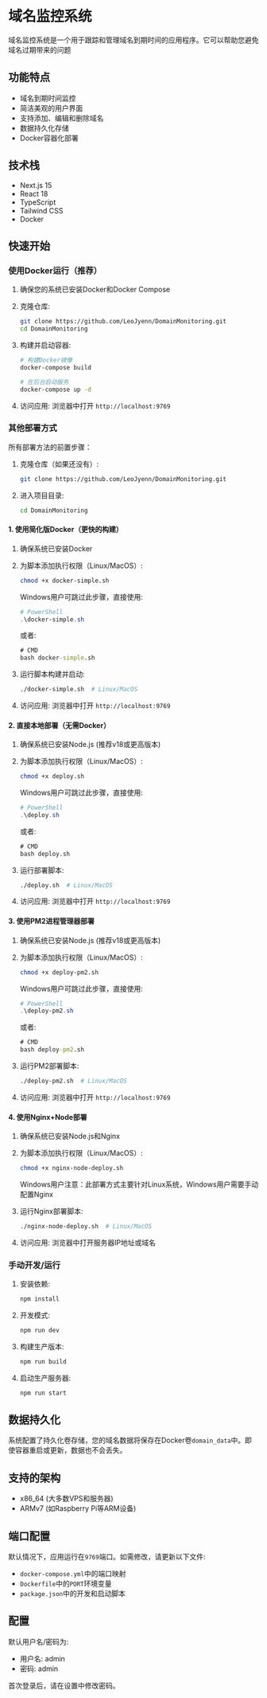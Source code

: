 # 域名监控系统

域名监控系统是一个用于跟踪和管理域名到期时间的应用程序。它可以帮助您避免域名过期带来的问题

## 功能特点

- 域名到期时间监控
- 简洁美观的用户界面
- 支持添加、编辑和删除域名
- 数据持久化存储
- Docker容器化部署

## 技术栈

- Next.js 15
- React 18
- TypeScript
- Tailwind CSS
- Docker

## 快速开始

### 使用Docker运行（推荐）

1. 确保您的系统已安装Docker和Docker Compose

2. 克隆仓库:
   ```bash
   git clone https://github.com/LeoJyenn/DomainMonitoring.git
   cd DomainMonitoring
   ```

3. 构建并启动容器:
   ```bash
   # 构建Docker镜像
   docker-compose build
   
   # 在后台启动服务
   docker-compose up -d
   ```

4. 访问应用:
   浏览器中打开 `http://localhost:9769`

### 其他部署方式

所有部署方法的前置步骤：

1. 克隆仓库（如果还没有）:
   ```bash
   git clone https://github.com/LeoJyenn/DomainMonitoring.git
   ```

2. 进入项目目录:
   ```bash
   cd DomainMonitoring  
   ```

#### 1. 使用简化版Docker（更快的构建）

1. 确保系统已安装Docker

2. 为脚本添加执行权限（Linux/MacOS）:
   ```bash
   chmod +x docker-simple.sh
   ```
   
   Windows用户可跳过此步骤，直接使用:
   ```powershell
   # PowerShell
   .\docker-simple.sh
   ```
   
   或者:
   ```cmd
   # CMD
   bash docker-simple.sh
   ```

3. 运行脚本构建并启动:
   ```bash
   ./docker-simple.sh  # Linux/MacOS
   ```

4. 访问应用:
   浏览器中打开 `http://localhost:9769`

#### 2. 直接本地部署（无需Docker）

1. 确保系统已安装Node.js (推荐v18或更高版本)

2. 为脚本添加执行权限（Linux/MacOS）:
   ```bash
   chmod +x deploy.sh
   ```
   
   Windows用户可跳过此步骤，直接使用:
   ```powershell
   # PowerShell
   .\deploy.sh
   ```
   
   或者:
   ```cmd
   # CMD
   bash deploy.sh
   ```

3. 运行部署脚本:
   ```bash
   ./deploy.sh  # Linux/MacOS
   ```

4. 访问应用:
   浏览器中打开 `http://localhost:9769`

#### 3. 使用PM2进程管理器部署

1. 确保系统已安装Node.js (推荐v18或更高版本)

2. 为脚本添加执行权限（Linux/MacOS）:
   ```bash
   chmod +x deploy-pm2.sh
   ```
   
   Windows用户可跳过此步骤，直接使用:
   ```powershell
   # PowerShell
   .\deploy-pm2.sh
   ```
   
   或者:
   ```cmd
   # CMD
   bash deploy-pm2.sh
   ```

3. 运行PM2部署脚本:
   ```bash
   ./deploy-pm2.sh  # Linux/MacOS
   ```

4. 访问应用:
   浏览器中打开 `http://localhost:9769`

#### 4. 使用Nginx+Node部署

1. 确保系统已安装Node.js和Nginx

2. 为脚本添加执行权限（Linux/MacOS）:
   ```bash
   chmod +x nginx-node-deploy.sh
   ```
   
   Windows用户注意：此部署方式主要针对Linux系统，Windows用户需要手动配置Nginx

3. 运行Nginx部署脚本:
   ```bash
   ./nginx-node-deploy.sh  # Linux/MacOS
   ```

4. 访问应用:
   浏览器中打开服务器IP地址或域名

### 手动开发/运行

1. 安装依赖:
   ```bash
   npm install
   ```

2. 开发模式:
   ```bash
   npm run dev
   ```

3. 构建生产版本:
   ```bash
   npm run build
   ```

4. 启动生产服务器:
   ```bash
   npm run start
   ```

## 数据持久化

系统配置了持久化卷存储，您的域名数据将保存在Docker卷`domain_data`中。即使容器重启或更新，数据也不会丢失。

## 支持的架构

- x86_64 (大多数VPS和服务器)
- ARMv7 (如Raspberry Pi等ARM设备)

## 端口配置

默认情况下，应用运行在`9769`端口。如需修改，请更新以下文件:
- `docker-compose.yml`中的端口映射
- `Dockerfile`中的`PORT`环境变量
- `package.json`中的开发和启动脚本

## 配置

默认用户名/密码为:
- 用户名: admin
- 密码: admin

首次登录后，请在设置中修改密码。
